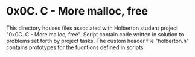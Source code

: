 # 0x0C. C - More malloc, free
This directory houses files associated with Holberton student project "0x0C. C - More malloc, free". Script contain code written in solution to problems set forth by project tasks. The custom header file "holberton.h" contains prototypes for the fucntions defined in scripts.
